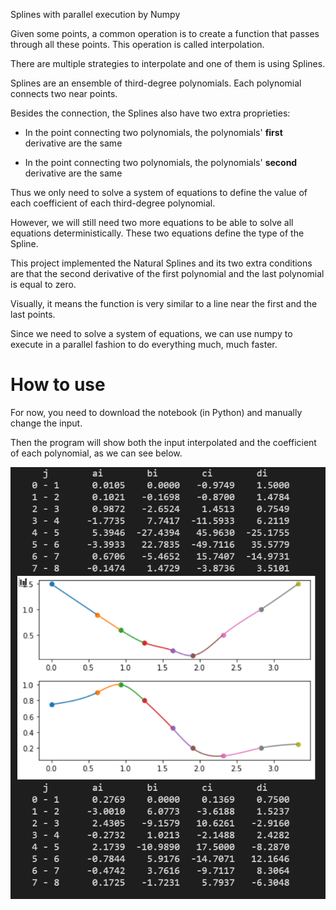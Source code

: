 Splines with parallel execution by Numpy

Given some points, a common operation is to create a function that passes through all these points. This operation is called interpolation.

There are multiple strategies to interpolate and one of them is using Splines.

Splines are an ensemble of third-degree polynomials. Each polynomial connects two near points.

Besides the connection, the Splines also have two extra proprieties:

- In the point connecting two polynomials, the polynomials' **first** derivative are the same

- In the point connecting two polynomials, the polynomials' **second** derivative are the same

Thus we only need to solve a system of equations to define the value of each coefficient of each third-degree polynomial.

However, we will still need two more equations to be able to solve all equations deterministically. These two equations define the type of the Spline.

This project implemented the Natural Splines and its two extra conditions are that the second derivative of the first polynomial and the last polynomial is equal to zero.

Visually, it means the function is very similar to a line near the first and the last points.

Since we need to solve a system of equations, we can use numpy to execute in a parallel fashion to do everything much, much faster.

# How to use

For now, you need to download the notebook (in Python) and manually change the input.

Then the program will show both the input interpolated and the coefficient of each polynomial, as we can see below.

![plot](plot.png)